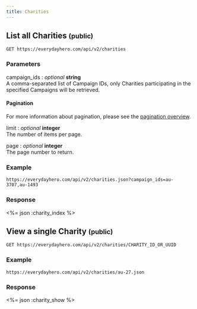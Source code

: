 ```yaml
---
title: Charities
---
```


## List all Charities <small>(public)</small>

    GET https://everydayhero.com/api/v2/charities

### Parameters

campaign_ids : _optional_ **string**<br/>
A comma-separated list of Campaign IDs, only Charities participating in the specified Campaigns will be retrieved.

#### Pagination

For more information about pagination, please see the [pagination
overview](/overview/#pagination).

limit : _optional_ **integer**<br/>
The number of items per page.

page : _optional_ **integer**<br/>
The page number to return.

### Example

    https://everydayhero.com/api/v2/charities.json?campaign_ids=au-3707,au-1493

### Response

<%= json :charity_index %>

## View a single Charity <small>(public)</small>

    GET https://everydayhero.com/api/v2/charities/CHARITY_ID_OR_UUID

### Example

    https://everydayhero.com/api/v2/charities/au-27.json

### Response

<%= json :charity_show %>
